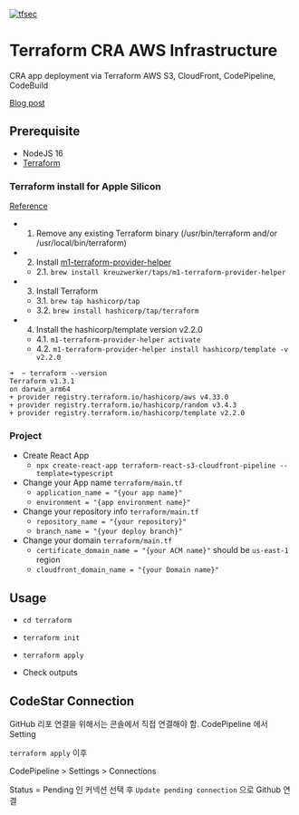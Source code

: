 [![tfsec](https://github.com/eunchurn/terraform-react-s3-cloudfront-pipeline/actions/workflows/tfsec.yml/badge.svg)](https://github.com/eunchurn/terraform-react-s3-cloudfront-pipeline/actions/workflows/tfsec.yml)

# Terraform CRA AWS Infrastructure

CRA app deployment via Terraform AWS S3, CloudFront, CodePipeline, CodeBuild

[Blog post](https://www.eunchurn.com/blog/development/2022-10-23-tWIL)
## Prerequisite

- NodeJS 16
- [Terraform](https://learn.hashicorp.com/tutorials/terraform/install-cli)

### Terraform install for Apple Silicon

[Reference](https://discuss.hashicorp.com/t/template-v2-2-0-does-not-have-a-package-available-mac-m1/35099/4)

- 1. Remove any existing Terraform binary (/usr/bin/terraform and/or /usr/local/bin/terraform)
- 2. Install [m1-terraform-provider-helper](https://github.com/kreuzwerker/m1-terraform-provider-helper)
  - 2.1. `brew install kreuzwerker/taps/m1-terraform-provider-helper`
- 3. Install Terraform
  - 3.1. `brew tap hashicorp/tap`
  - 3.2. `brew install hashicorp/tap/terraform`
- 4. Install the hashicorp/template version v2.2.0
  - 4.1. `m1-terraform-provider-helper activate`
  - 4.2. `m1-terraform-provider-helper install hashicorp/template -v v2.2.0`

```
➜  ~ terraform --version
Terraform v1.3.1
on darwin_arm64
+ provider registry.terraform.io/hashicorp/aws v4.33.0
+ provider registry.terraform.io/hashicorp/random v3.4.3
+ provider registry.terraform.io/hashicorp/template v2.2.0
```
### Project

- Create React App 
  - `npx create-react-app terraform-react-s3-cloudfront-pipeline --template=typescript`
- Change your App name `terraform/main.tf`
  - `application_name = "{your app name}"`
  - `environment = "{app environment name}"`
- Change your repository info `terraform/main.tf`
  - `repository_name = "{your repository}"`
  - `branch_name = "{your deploy branch}"`
- Change your domain `terraform/main.tf`
  - `certificate_domain_name = "{your ACM name}"` should be `us-east-1` region
  - `cloudfront_domain_name = "{your Domain name}"`

## Usage

- `cd terraform`
- `terraform init`
- `terraform apply`

- Check outputs

## CodeStar Connection

GitHub 리포 연결을 위해서는 콘솔에서 직접 연결해야 함. CodePipeline 에서 Setting

`terraform apply` 이후

CodePipeline > Settings > Connections

Status = Pending 인 커넥션 선택 후 `Update pending connection` 으로 Github 연결
